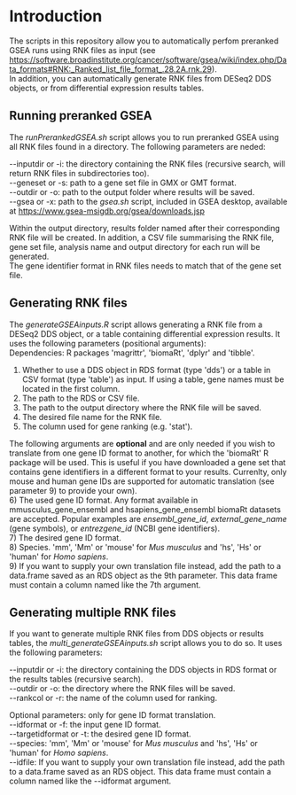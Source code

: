 # Introduction

The scripts in this repository allow you to automatically perfom preranked GSEA runs using RNK files as input (see https://software.broadinstitute.org/cancer/software/gsea/wiki/index.php/Data_formats#RNK:_Ranked_list_file_format_.28.2A.rnk.29).  
In addition, you can automatically generate RNK files from DESeq2 DDS objects, or from differential expression results tables.

## Running preranked GSEA
The *runPrerankedGSEA.sh* script allows you to run preranked GSEA using all RNK files found in a directory. The following parameters are neded:  

--inputdir or -i: the directory containing the RNK files (recursive search, will return RNK files in subdirectories too).  
--geneset or -s: path to a gene set file in GMX or GMT format.  
--outdir or -o: path to the output folder where results will be saved.  
--gsea or -x: path to the *gsea.sh* script, included in GSEA desktop, available at https://www.gsea-msigdb.org/gsea/downloads.jsp  

Within the output directory, results folder named after their corresponding RNK file will be created. In addition, a CSV file summarising the RNK file, gene set file, analysis name and output directory for each run will be generated.  
The gene identifier format in RNK files needs to match that of the gene set file.

## Generating RNK files
The *generateGSEAinputs.R* script allows generating a RNK file from a DESeq2 DDS object, or a table containing differential expression results. It uses the following parameters (positional arguments):  
Dependencies: R packages 'magrittr', 'biomaRt', 'dplyr' and 'tibble'.  
  
1) Whether to use a DDS object in RDS format (type 'dds') or a table in CSV format (type 'table') as input. If using a table, gene names must be located in the first column.  
2) The path to the RDS or CSV file.  
3) The path to the output directory where the RNK file will be saved.  
4) The desired file name for the RNK file.  
5) The column used for gene ranking (e.g. 'stat').  
  
The following arguments are **optional** and are only needed if you wish to translate from one gene ID format to another, for which the 'biomaRt' R package will be used. This is useful if you have downloaded a gene set that contains gene identifiers in a different format to your results. Currenlty, only mouse and human gene IDs are supported for automatic translation (see parameter 9) to provide your own).  
6) The used gene ID format. Any format available in mmusculus_gene_ensembl and hsapiens_gene_ensembl biomaRt datasets are accepted. Popular examples are *ensembl_gene_id*, *external_gene_name* (gene symbols), or *entrezgene_id* (NCBI gene identifiers).  
7) The desired gene ID format.  
8) Species. 'mm', 'Mm' or 'mouse' for *Mus musculus* and 'hs', 'Hs' or 'human' for *Homo sapiens*.  
9) If you want to supply your own translation file instead, add the path to a data.frame saved as an RDS object as the 9th parameter. This data frame must contain a column named like the 7th argument.  

## Generating multiple RNK files
If you want to generate multiple RNK files from DDS objects or results tables, the *multi_generateGSEAinputs.sh* script allows you to do so. It uses the following parameters:  
  
--inputdir or -i: the directory containing the DDS objects in RDS format or the results tables (recursive search).  
--outdir or -o: the directory where the RNK files will be saved.  
--rankcol or -r: the name of the column used for ranking.  
  
Optional parameters: only for gene ID format translation.  
--idformat or -f: the input gene ID format.  
--targetidformat or -t: the desired gene ID format.  
--species: 'mm', 'Mm' or 'mouse' for *Mus musculus* and 'hs', 'Hs' or 'human' for *Homo sapiens*.  
--idfile: If you want to supply your own translation file instead, add the path to a data.frame saved as an RDS object. This data frame must contain a column named like the --idformat argument.  
